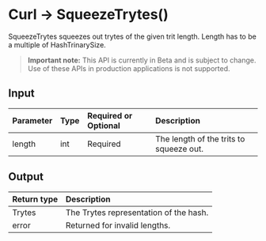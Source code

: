 # Curl -> SqueezeTrytes()
SqueezeTrytes squeezes out trytes of the given trit length. Length has to be a multiple of HashTrinarySize.
> **Important note:** This API is currently in Beta and is subject to change. Use of these APIs in production applications is not supported.


## Input

| Parameter       | Type | Required or Optional | Description |
|:---------------|:--------|:--------| :--------|
| length | int | Required | The length of the trits to squeeze out.  |




## Output

| Return type     | Description |
|:---------------|:--------|
| Trytes | The Trytes representation of the hash. |
| error | Returned for invalid lengths. |



